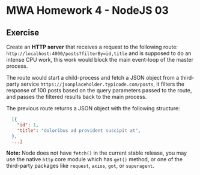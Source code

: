 # MWA Homework 4 - NodeJS 03
## Exercise
Create an **HTTP server** that receives a request to the following route: `http://localhost:4000/posts?filterBy=id,title` and is supposed to do an intense CPU work, this work would block the main event-loop of the master process. 
  
The route would start a child-process and fetch a JSON object from a third-party service `https://jsonplaceholder.typicode.com/posts`, it filters the response of 100 posts based on the query parameters passed to the route, and passes the filtered results back to the main process.  
  
The previous route returns a JSON object with the following structure:
```json
  [{
    "id": 1,
    "title": "doloribus ad provident suscipit at",
  },
  ...]
```
  
**Note:** Node does not have `fetch()` in the current stable release, you may use the native `http` core module which has `get()` method, or one of the third-party packages like `request`, `axios`, `got`, or `superagent`. 
